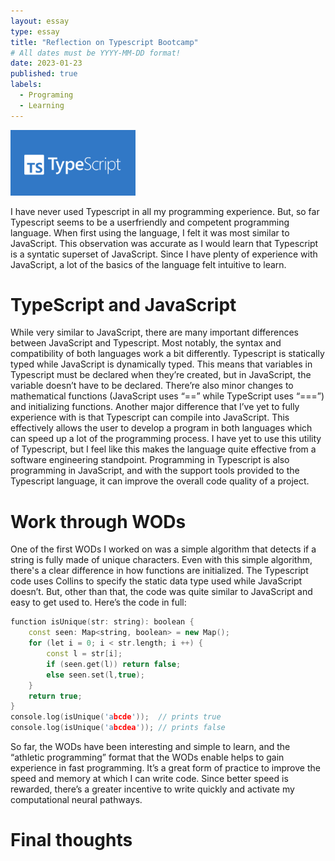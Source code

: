 ```yaml
---
layout: essay
type: essay
title: "Reflection on Typescript Bootcamp"
# All dates must be YYYY-MM-DD format!
date: 2023-01-23
published: true
labels:
  - Programing
  - Learning
---
```


<img width="200px" class="rounded float-start pe-4" src="../img/typeS_im.png">

I have never used Typescript in all my programming experience. But, so far Typescript seems to be a userfriendly and competent programming language. When first using the language, I felt it was most similar to JavaScript. This observation was accurate as I would learn that Typescript is a syntatic superset of JavaScript. Since I have plenty of experience with JavaScript, a lot of the basics of the language felt intuitive to learn. 

# TypeScript and JavaScript

While very similar to JavaScript, there are many important differences between JavaScript and Typescript. Most notably, the syntax and compatibility of both languages work a bit differently. Typescript is statically typed while JavaScript is dynamically typed. This means that variables in Typescript must be declared when they’re created, but in JavaScript, the variable doesn’t have to be declared. There’re also minor changes to mathematical functions (JavaScript uses “==” while TypeScript uses “===”) and initializing functions. Another major difference that I’ve yet to fully experience with is that Typescript can compile into JavaScript. This effectively allows the user to develop a program in both languages which can speed up a lot of the programming process. I have yet to use this utility of Typescript, but I feel like this makes the language quite effective from a software engineering standpoint. Programming in Typescript is also programming in JavaScript, and with the support tools provided to the Typescript language, it can improve the overall code quality of a project.  

# Work through WODs

One of the first WODs I worked on was a simple algorithm that detects if a string is fully made of unique characters. Even with this simple algorithm, there's a clear difference in how functions are initialized. The Typescript code uses Collins to specify the static data type used while JavaScript doesn’t. But, other than that, the code was quite similar to JavaScript and easy to get used to. Here’s the code in full:

```cpp
function isUnique(str: string): boolean {
    const seen: Map<string, boolean> = new Map();
    for (let i = 0; i < str.length; i ++) {
        const l = str[i];
        if (seen.get(l)) return false;
        else seen.set(l,true);
    }
    return true;
}
console.log(isUnique('abcde'));  // prints true
console.log(isUnique('abcdea')); // prints false
```
So far, the WODs have been interesting and simple to learn, and the “athletic programming” format that the WODs enable helps to gain experience in fast programming. It’s a great form of practice to improve the speed and memory at which I can write code. Since better speed is rewarded, there’s a greater incentive to write quickly and activate my computational neural pathways.

# Final thoughts

